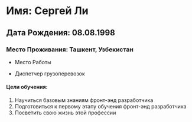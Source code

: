 # Имя: Сергей Ли
## Дата Рождения: 08.08.1998
### Место Проживания: Ташкент, Узбекистан
* Место Работы
+ Диспетчер грузоперевозок 
#### Цели обучения:
1. Научиться базовым знаниям фронт-энд разработчика
2. Подготовиться к первому этапу обучения фронт-энд разработчика
3. Посветить свою жизнь этой профессии 